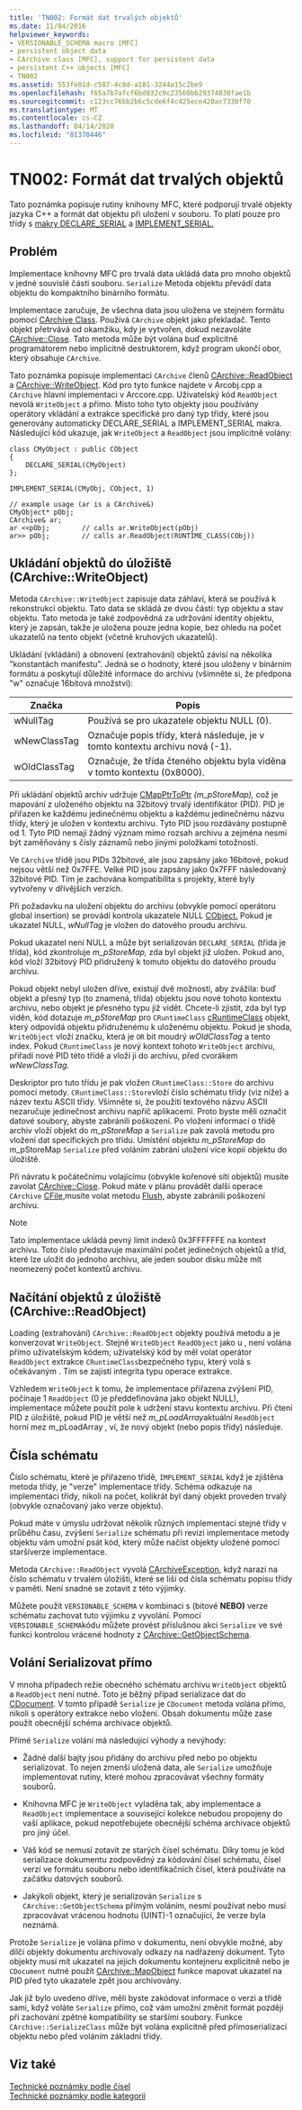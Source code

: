 ```yaml
---
title: 'TN002: Formát dat trvalých objektů'
ms.date: 11/04/2016
helpviewer_keywords:
- VERSIONABLE_SCHEMA macro [MFC]
- persistent object data
- CArchive class [MFC], support for persistent data
- persistent C++ objects [MFC]
- TN002
ms.assetid: 553fe01d-c587-4c8d-a181-3244a15c2be9
ms.openlocfilehash: f65a7b7afcf6bd832c9c23560bb29374038fae1b
ms.sourcegitcommit: c123cc76bb2b6c5cde6f4c425ece420ac733bf70
ms.translationtype: MT
ms.contentlocale: cs-CZ
ms.lasthandoff: 04/14/2020
ms.locfileid: "81370446"
---
```

# <a name="tn002-persistent-object-data-format"></a>TN002: Formát dat trvalých objektů

Tato poznámka popisuje rutiny knihovny MFC, které podporují trvalé objekty jazyka C++ a formát dat objektu při uložení v souboru. To platí pouze pro třídy s [makry DECLARE_SERIAL](../mfc/reference/run-time-object-model-services.md#declare_serial) a [IMPLEMENT_SERIAL.](../mfc/reference/run-time-object-model-services.md#implement_serial)

## <a name="the-problem"></a>Problém

Implementace knihovny MFC pro trvalá data ukládá data pro mnoho objektů v jedné souvislé části souboru. `Serialize` Metoda objektu převádí data objektu do kompaktního binárního formátu.

Implementace zaručuje, že všechna data jsou uložena ve stejném formátu pomocí [CArchive Class](../mfc/reference/carchive-class.md). Používá `CArchive` objekt jako překladač. Tento objekt přetrvává od okamžiku, kdy je vytvořen, dokud nezavoláte [CArchive::Close](../mfc/reference/carchive-class.md#close). Tato metoda může být volána buď explicitně programátorem nebo implicitně destruktorem, když program ukončí obor, který obsahuje `CArchive`.

Tato poznámka popisuje implementaci `CArchive` členů [CArchive::ReadObject](../mfc/reference/carchive-class.md#readobject) a [CArchive::WriteObject](../mfc/reference/carchive-class.md#writeobject). Kód pro tyto funkce najdete v Arcobj.cpp a `CArchive` hlavní implementaci v Arccore.cpp. Uživatelský kód `ReadObject` nevolá `WriteObject` a přímo. Místo toho tyto objekty jsou používány operátory vkládání a extrakce specifické pro daný typ třídy, které jsou generovány automaticky DECLARE_SERIAL a IMPLEMENT_SERIAL makra. Následující kód ukazuje, jak `WriteObject` a `ReadObject` jsou implicitně volány:

```
class CMyObject : public CObject
{
    DECLARE_SERIAL(CMyObject)
};

IMPLEMENT_SERIAL(CMyObj, CObject, 1)

// example usage (ar is a CArchive&)
CMyObject* pObj;
CArchive& ar;
ar <<pObj;        // calls ar.WriteObject(pObj)
ar>> pObj;        // calls ar.ReadObject(RUNTIME_CLASS(CObj))
```

## <a name="saving-objects-to-the-store-carchivewriteobject"></a>Ukládání objektů do úložiště (CArchive::WriteObject)

Metoda `CArchive::WriteObject` zapisuje data záhlaví, která se používá k rekonstrukci objektu. Tato data se skládá ze dvou částí: typ objektu a stav objektu. Tato metoda je také zodpovědná za udržování identity objektu, který je zapsán, takže je uložena pouze jedna kopie, bez ohledu na počet ukazatelů na tento objekt (včetně kruhových ukazatelů).

Ukládání (vkládání) a obnovení (extrahování) objektů závisí na několika "konstantách manifestu". Jedná se o hodnoty, které jsou uloženy v binárním formátu a poskytují důležité informace do archivu (všimněte si, že předpona "w" označuje 16bitová množství):

|Značka|Popis|
|---------|-----------------|
|wNullTag|Používá se pro ukazatele objektu NULL (0).|
|wNewClassTag|Označuje popis třídy, která následuje, je v tomto kontextu archivu nová (-1).|
|wOldClassTag|Označuje, že třída čteného objektu byla viděna v tomto kontextu (0x8000).|

Při ukládání objektů archiv udržuje [CMapPtrToPtr](../mfc/reference/cmapptrtoptr-class.md) *(m_pStoreMap),* což je mapování z uloženého objektu na 32bitový trvalý identifikátor (PID). PID je přiřazen ke každému jedinečnému objektu a každému jedinečnému názvu třídy, který je uložen v kontextu archivu. Tyto PID jsou rozdávány postupně od 1. Tyto PID nemají žádný význam mimo rozsah archivu a zejména nesmí být zaměňovány s čísly záznamů nebo jinými položkami totožnosti.

Ve `CArchive` třídě jsou PIDs 32bitové, ale jsou zapsány jako 16bitové, pokud nejsou větší než 0x7FFE. Velké PID jsou zapsány jako 0x7FFF následovaný 32bitové PID. Tím je zachována kompatibilita s projekty, které byly vytvořeny v dřívějších verzích.

Při požadavku na uložení objektu do archivu (obvykle pomocí operátoru global insertion) se provádí kontrola ukazatele NULL [CObject.](../mfc/reference/cobject-class.md) Pokud je ukazatel NULL, *wNullTag* je vložen do datového proudu archivu.

Pokud ukazatel není NULL a může být serializován `DECLARE_SERIAL` (třída je třída), kód zkontroluje *m_pStoreMap,* zda byl objekt již uložen. Pokud ano, kód vloží 32bitový PID přidružený k tomuto objektu do datového proudu archivu.

Pokud objekt nebyl uložen dříve, existují dvě možnosti, aby zvážila: buď objekt a přesný typ (to znamená, třída) objektu jsou nové tohoto kontextu archivu, nebo objekt je přesného typu již vidět. Chcete-li zjistit, zda byl typ viděn, kód dotazuje *m_pStoreMap* pro `CRuntimeClass` [cRuntimeClass](../mfc/reference/cruntimeclass-structure.md) objekt, který odpovídá objektu přidruženému k uloženému objektu. Pokud je shoda, `WriteObject` vloží značku, která je `OR` bit moudrý *wOldClassTag* a tento index. Pokud `CRuntimeClass` je nový kontext tohoto `WriteObject` archivu, přiřadí nové PID této třídě a vloží ji do archivu, před cvorákem *wNewClassTag.*

Deskriptor pro tuto třídu je pak vložen `CRuntimeClass::Store` do archivu pomocí metody. `CRuntimeClass::Store`vloží číslo schématu třídy (viz níže) a název textu ASCII třídy. Všimněte si, že použití textového názvu ASCII nezaručuje jedinečnost archivu napříč aplikacemi. Proto byste měli označit datové soubory, abyste zabránili poškození. Po vložení informací o třídě archiv vloží objekt do *m_pStoreMap* a `Serialize` pak zavolá metodu pro vložení dat specifických pro třídu. Umístění objektu *m_pStoreMap* do m_pStoreMap `Serialize` před voláním zabrání uložení více kopií objektu do úložiště.

Při návratu k počátečnímu volajícímu (obvykle kořenové síti objektů) musíte zavolat [CArchive::Close](../mfc/reference/carchive-class.md#close). Pokud máte v plánu provádět další operace `CArchive` [CFile,](../mfc/reference/cfile-class.md)musíte volat metodu [Flush,](../mfc/reference/carchive-class.md#flush) abyste zabránili poškození archivu.

> [!NOTE]
> Tato implementace ukládá pevný limit indexů 0x3FFFFFFE na kontext archivu. Toto číslo představuje maximální počet jedinečných objektů a tříd, které lze uložit do jednoho archivu, ale jeden soubor disku může mít neomezený počet kontextů archivu.

## <a name="loading-objects-from-the-store-carchivereadobject"></a>Načítání objektů z úložiště (CArchive::ReadObject)

Loading (extrahování) `CArchive::ReadObject` objekty používá metodu a je konverzovat `WriteObject`. Stejně `WriteObject` `ReadObject` jako u , není volána přímo uživatelským kódem; uživatelský kód by měl volat operátor `ReadObject` extrakce `CRuntimeClass`bezpečného typu, který volá s očekávaným . Tím se zajistí integrita typu operace extrakce.

Vzhledem `WriteObject` k tomu, že implementace přiřazena zvýšení PID, počínaje 1 `ReadObject` (0 je předdefinována jako objekt NULL), implementace můžete použít pole k udržení stavu kontextu archivu. Při čtení PID z úložiště, pokud PID je větší než *m_pLoadArray*aktuální `ReadObject` horní mez m_pLoadArray , ví, že nový objekt (nebo popis třídy) následuje.

## <a name="schema-numbers"></a>Čísla schématu

Číslo schématu, které je přiřazeno třídě, `IMPLEMENT_SERIAL` když je zjištěna metoda třídy, je "verze" implementace třídy. Schéma odkazuje na implementaci třídy, nikoli na počet, kolikrát byl daný objekt proveden trvalý (obvykle označovaný jako verze objektu).

Pokud máte v úmyslu udržovat několik různých implementací stejné třídy v průběhu času, zvýšení `Serialize` schématu při revizi implementace metody objektu vám umožní psát kód, který může načíst objekty uložené pomocí staršíverze implementace.

Metoda `CArchive::ReadObject` vyvolá [CArchiveException,](../mfc/reference/carchiveexception-class.md) když narazí na číslo schématu v trvalém úložišti, které se liší od čísla schématu popisu třídy v paměti. Není snadné se zotavit z této výjimky.

Můžete použít `VERSIONABLE_SCHEMA` v kombinaci s (bitové **NEBO)** verze schématu zachovat tuto výjimku z vyvolání. Pomocí `VERSIONABLE_SCHEMA`kódu můžete provést příslušnou akci `Serialize` ve své funkci kontrolou vrácené hodnoty z [CArchive::GetObjectSchema](../mfc/reference/carchive-class.md#getobjectschema).

## <a name="calling-serialize-directly"></a>Volání Serializovat přímo

V mnoha případech režie obecného schématu archivu `WriteObject` objektů a `ReadObject` není nutné. Toto je běžný případ serializace dat do [CDocument](../mfc/reference/cdocument-class.md). V tomto případě `Serialize` je `CDocument` metoda volána přímo, nikoli s operátory extrakce nebo vložení. Obsah dokumentu může zase použít obecnější schéma archivace objektů.

Přímé `Serialize` volání má následující výhody a nevýhody:

- Žádné další bajty jsou přidány do archivu před nebo po objektu serializovat. To nejen zmenší uložená data, ale `Serialize` umožňuje implementovat rutiny, které mohou zpracovávat všechny formáty souborů.

- Knihovna MFC je `WriteObject` vyladěna tak, aby implementace a `ReadObject` implementace a související kolekce nebudou propojeny do vaší aplikace, pokud nepotřebujete obecnější schéma archivace objektů pro jiný účel.

- Váš kód se nemusí zotavit ze starých čísel schématu. Díky tomu je kód serializace dokumentu zodpovědný za kódování čísel schématu, čísel verzí ve formátu souboru nebo identifikačních čísel, která používáte na začátku datových souborů.

- Jakýkoli objekt, který je serializován `Serialize` s `CArchive::GetObjectSchema` přímým voláním, nesmí používat nebo musí zpracovávat vrácenou hodnotu (UINT)-1 označující, že verze byla neznámá.

Protože `Serialize` je volána přímo v dokumentu, není obvykle možné, aby dílčí objekty dokumentu archivovaly odkazy na nadřazený dokument. Tyto objekty musí mít ukazatel na jejich dokumentu kontejneru explicitně nebo je `CDocument` nutné použít [CArchive::MapObject](../mfc/reference/carchive-class.md#mapobject) funkce mapovat ukazatel na PID před tyto ukazatele zpět jsou archivovány.

Jak již bylo uvedeno dříve, měli byste zakódovat informace o verzi a třídě sami, když voláte `Serialize` přímo, což vám umožní změnit formát později při zachování zpětné kompatibility se staršími soubory. Funkce `CArchive::SerializeClass` může být volána explicitně před přímoserializací objektu nebo před voláním základní třídy.

## <a name="see-also"></a>Viz také

[Technické poznámky podle čísel](../mfc/technical-notes-by-number.md)<br/>
[Technické poznámky podle kategorií](../mfc/technical-notes-by-category.md)
